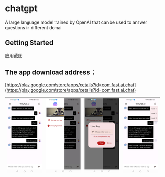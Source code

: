 # chatgpt

A large language model trained by OpenAI that can be used to answer questions in different domai

## Getting Started

应用截图

## The app download address：

[https://play.google.com/store/apps/details?id=com.fast.ai.chat](https://play.google.com/store/apps/details?id=com.fast.ai.chat)


| ![](./assets/images/1.png)	 | ![](./assets/images/2.png)	 | ![](./assets/images/3.png) | ![](./assets/images/4.png)	 | 
|-----------------------------|-----------------------------|----------------------------|-----------------------------|
